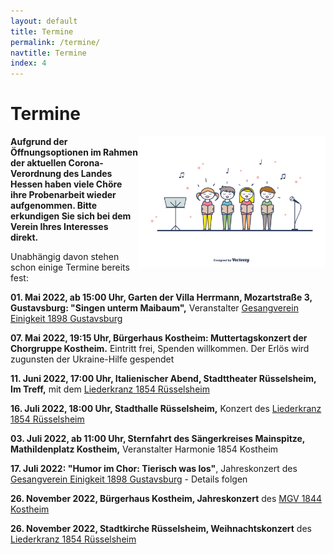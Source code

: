 ```yaml
---
layout: default
title: Termine
permalink: /termine/
navtitle: Termine
index: 4
---
```

# Termine
<img style="width: 300px; float: right;" alt="Chor" src="/Saengerkreis/choir4.svg">

**Aufgrund der Öffnungsoptionen im Rahmen der aktuellen Corona-Verordnung des Landes Hessen haben viele Chöre ihre Probenarbeit wieder aufgenommen. Bitte erkundigen Sie sich bei dem Verein Ihres Interesses direkt.**

Unabhängig davon stehen schon einige Termine bereits fest:

**01. Mai 2022, ab 15:00 Uhr, Garten der Villa Herrmann, Mozartstraße 3, Gustavsburg: "Singen unterm Maibaum",** Veranstalter [Gesangverein Einigkeit 1898 Gustavsburg](https://m.facebook.com/Gesangverein-Einigkeit-1898-Gustavsburg-eV-100307365726793/)

**07. Mai 2022, 19:15 Uhr, Bürgerhaus Kostheim: Muttertagskonzert der Chorgruppe Kostheim.** Eintritt frei, Spenden willkommen. Der Erlös wird zugunsten der Ukraine-Hilfe gespendet

**11. Juni 2022, 17:00 Uhr, Italienischer Abend, Stadttheater Rüsselsheim, Im Treff,** mit dem [Liederkranz 1854 Rüsselsheim](https://liederkranz1854.de/)

**16. Juli 2022, 18:00 Uhr, Stadthalle Rüsselsheim,** Konzert des [Liederkranz 1854 Rüsselsheim](https://liederkranz1854.de/) 

**03. Juli 2022, ab 11:00 Uhr, Sternfahrt des Sängerkreises Mainspitze, Mathildenplatz Kostheim,** Veranstalter Harmonie 1854 Kostheim

**17. Juli 2022: "Humor im Chor: Tierisch was los"**, Jahreskonzert des [Gesangverein Einigkeit 1898 Gustavsburg](https://m.facebook.com/Gesangverein-Einigkeit-1898-Gustavsburg-eV-100307365726793/) - Details folgen

**26. November 2022, Bürgerhaus Kostheim, Jahreskonzert** des [MGV 1844 Kostheim](https://mgv1844.de/)

**26. November 2022, Stadtkirche Rüsselsheim, Weihnachtskonzert** des [Liederkranz 1854 Rüsselsheim](https://liederkranz1854.de/)
<br><br><br><br><br><br><br><br><br><br><br>

